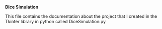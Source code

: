 **************************************************Dice Simulation**************************************************

This file contains the documentation about the project that I created in the Tkinter library in python called DiceSimulation.py
